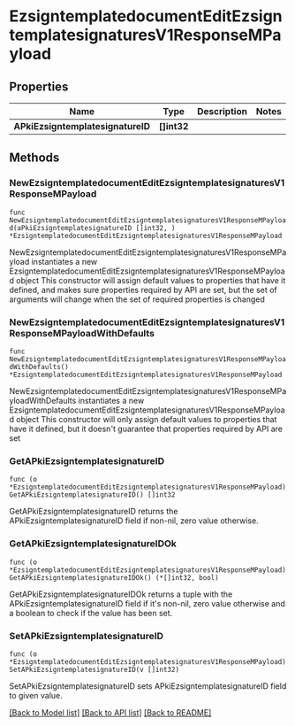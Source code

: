 # EzsigntemplatedocumentEditEzsigntemplatesignaturesV1ResponseMPayload

## Properties

Name | Type | Description | Notes
------------ | ------------- | ------------- | -------------
**APkiEzsigntemplatesignatureID** | **[]int32** |  | 

## Methods

### NewEzsigntemplatedocumentEditEzsigntemplatesignaturesV1ResponseMPayload

`func NewEzsigntemplatedocumentEditEzsigntemplatesignaturesV1ResponseMPayload(aPkiEzsigntemplatesignatureID []int32, ) *EzsigntemplatedocumentEditEzsigntemplatesignaturesV1ResponseMPayload`

NewEzsigntemplatedocumentEditEzsigntemplatesignaturesV1ResponseMPayload instantiates a new EzsigntemplatedocumentEditEzsigntemplatesignaturesV1ResponseMPayload object
This constructor will assign default values to properties that have it defined,
and makes sure properties required by API are set, but the set of arguments
will change when the set of required properties is changed

### NewEzsigntemplatedocumentEditEzsigntemplatesignaturesV1ResponseMPayloadWithDefaults

`func NewEzsigntemplatedocumentEditEzsigntemplatesignaturesV1ResponseMPayloadWithDefaults() *EzsigntemplatedocumentEditEzsigntemplatesignaturesV1ResponseMPayload`

NewEzsigntemplatedocumentEditEzsigntemplatesignaturesV1ResponseMPayloadWithDefaults instantiates a new EzsigntemplatedocumentEditEzsigntemplatesignaturesV1ResponseMPayload object
This constructor will only assign default values to properties that have it defined,
but it doesn't guarantee that properties required by API are set

### GetAPkiEzsigntemplatesignatureID

`func (o *EzsigntemplatedocumentEditEzsigntemplatesignaturesV1ResponseMPayload) GetAPkiEzsigntemplatesignatureID() []int32`

GetAPkiEzsigntemplatesignatureID returns the APkiEzsigntemplatesignatureID field if non-nil, zero value otherwise.

### GetAPkiEzsigntemplatesignatureIDOk

`func (o *EzsigntemplatedocumentEditEzsigntemplatesignaturesV1ResponseMPayload) GetAPkiEzsigntemplatesignatureIDOk() (*[]int32, bool)`

GetAPkiEzsigntemplatesignatureIDOk returns a tuple with the APkiEzsigntemplatesignatureID field if it's non-nil, zero value otherwise
and a boolean to check if the value has been set.

### SetAPkiEzsigntemplatesignatureID

`func (o *EzsigntemplatedocumentEditEzsigntemplatesignaturesV1ResponseMPayload) SetAPkiEzsigntemplatesignatureID(v []int32)`

SetAPkiEzsigntemplatesignatureID sets APkiEzsigntemplatesignatureID field to given value.



[[Back to Model list]](../README.md#documentation-for-models) [[Back to API list]](../README.md#documentation-for-api-endpoints) [[Back to README]](../README.md)


